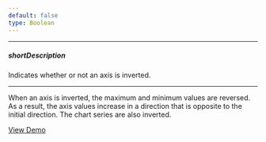 ```yaml
---
default: false
type: Boolean
---
```

---
##### shortDescription
Indicates whether or not an axis is inverted.

---
When an axis is inverted, the maximum and minimum values are reversed. As a result, the axis values increase in a direction that is opposite to the initial direction. The chart series are also inverted.

<a href="http://js.devexpress.com/Demos/WidgetsGallery/#demo/chartspolarandradarchartspolarandradarchartsinvertedpolar/" class="button orange small fix-width-155" style="margin-right: 20px;" target="_blank">View Demo</a>